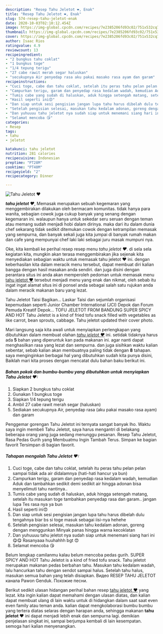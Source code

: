 ```yaml
---
description: "Resep Tahu Jeletot ❤, Enak"
title: "Resep Tahu Jeletot ❤, Enak"
slug: 574-resep-tahu-jeletot-enak
date: 2020-10-03T02:10:12.454Z
image: https://img-global.cpcdn.com/recipes/7e2385206fd93c02/751x532cq70/tahu-jeletot-❤-foto-resep-utama.jpg
thumbnail: https://img-global.cpcdn.com/recipes/7e2385206fd93c02/751x532cq70/tahu-jeletot-❤-foto-resep-utama.jpg
cover: https://img-global.cpcdn.com/recipes/7e2385206fd93c02/751x532cq70/tahu-jeletot-❤-foto-resep-utama.jpg
author: Isaac Rios
ratingvalue: 4.9
reviewcount: 13
recipeingredient:
- "2 bungkus tahu coklat"
- "1 bungkus toge"
- "1/4 tepung terigu"
- "27 cabe rawit merah segar haluskan"
- "secukupnya Air penyedap rasa aku pakai masako rasa ayam dan garam"
recipeinstructions:
- "Cuci toge, cabe dan tahu coklat, setelah itu peras tahu pelan pelan sampai tidak ada air didalamnya (hati-hati hancur ya bun)"
- "Campurkan terigu, garam dan penyedap rasa kedalam wadah, kemudian Aduk dan tambahkan sedikit demi sedikit air hingga adonan bisa menyelimuti tahu nantinya.."
- "Tumis cabe yang sudah di haluskan, aduk hingga setengah matang, setelah itu masukan toge tambahkan penyedap rasa dan garam.. jangan lupa Tes rasa nya ya bun"
- "Hasil seperti ini😍"
- "Dan siap untuk sesi pengisian jangan lupa tahu harus dibelah dulu tengahnya biar bs si toge masuk sebagai iisi-nya hehehe"
- "Setelah pengisian selesai, masukan tahu kedalam adonan, goreng dengan menggunkan Minyak panas hingga warna kecoklatan"
- "Dan yuhuuuu tahu jeletot nya sudah siap untuk menemani siang hari ini 😋😋 Rasanyaaa huuhahhh bgt 😍"
- "Selamat mencoba 😘"
categories:
- Resep
tags:
- tahu
- jeletot

katakunci: tahu jeletot 
nutrition: 281 calories
recipecuisine: Indonesian
preptime: "PT28M"
cooktime: "PT40M"
recipeyield: "2"
recipecategory: Dinner

---
```



![Tahu Jeletot ❤](https://img-global.cpcdn.com/recipes/7e2385206fd93c02/751x532cq70/tahu-jeletot-❤-foto-resep-utama.jpg)

<b><i>tahu jeletot ❤</i></b>, Memasak merupakan sebuah kegemaran yang menggembirakan dilakukan oleh bermacam komunitas. tidak hanya para wanita, sebagian cowok juga cukup banyak yang senang dengan kegemaran ini. walaupun hanya untuk sekedar seru seruan dengan teman atau memang sudah menjadi hobi dalam dirinya. maka dari itu dalam dunia chef sekarang tidak sedikit ditemukan cowok dengan ketrampilan memasak yang sempurna, dan banyak sekali juga kita jumpai di banyak rumah makan dan cafe yang mempunyai chef laki laki sebagai juru masak mumpuni nya.

Oke, kita kembali ke perihal resep resep menu <i>tahu jeletot ❤</i>. di sela sela kegiatan kita, mungkin akan terasa menggembirakan jika sejenak kita menyediakan sebagian waktu untuk memasak tahu jeletot ❤ ini. dengan keberhasilan kita dalam meracik menu tersebut, dapat membuat diri kalian bangga dengan hasil masakan anda sendiri. dan juga disini dengan perantara situs ini anda akan memperoleh pedoman untuk memasak menu <u>tahu jeletot ❤</u> tersebut menjadi menu yang enak dan nikmat, oleh sebab itu ingat ingat alamat situs ini di ponsel anda sebagai salah satu rujukan anda dalam meracik makanan baru yang lezat.

Tahu Jeletot Taisi Bagikan… Laskar Taisi dan sejumlah organisasi kepemudaan seperti Junior Chamber International (JCI) Depok dan Forum Pemuda Kreatif Depok… TOFU JELETOT FROM BANDUNG SUPER SPICY AND HOT Tahu Jeletot is a kind of fried tofu snack filled with vegetables as like carrot, bean sprouts, cabbage. Tahu jeletot updated their cover photo.


Mari langsung saja kita awali untuk menyiapkan perlengkapan yang dibutuhkan dalam membuat olahan <u><i>tahu jeletot ❤</i></u> ini. setidak tidaknya harus ada <b>5</b> bahan yang diperuntuk kan pada makanan ini. agar nanti dapat menghasilkan rasa yang lezat dan sempurna. dan juga sisihkan waktu kalian sebentar, sebab kalian akan membuatnya paling tidak dengan <b>8</b> tahapan. saya menginginkan berbagai hal yang dibutuhkan sudah kita punya disini, Baiklah mari kita proses dengan mencatat dulu bahan baku berikut ini.

<!--inarticleads1-->

##### Bahan pokok dan bumbu-bumbu yang dibutuhkan untuk menyiapkan Tahu Jeletot ❤:

1. Siapkan 2 bungkus tahu coklat
1. Gunakan 1 bungkus toge
1. Siapkan 1/4 tepung terigu
1. Ambil 27 cabe rawit merah segar (haluskan)
1. Sediakan secukupnya Air, penyedap rasa (aku pakai masako rasa ayam) dan garam


Penggemar gorengan Tahu Jeletot ini ternyata sangat banyak lho. Waktu saya ingin membeli Tahu Jeletot, saya harus mengantri di belakang beberapa orang yang juga sedang menunggu pesanan. Resep Tahu Jeletot, Rasa Pedas Gurih yang Membuatmu Ingin Tambah Terus. Simpan ke bagian favorit Tersimpan di bagian favorit. 

<!--inarticleads2-->

##### Tahapan mengolah Tahu Jeletot ❤:

1. Cuci toge, cabe dan tahu coklat, setelah itu peras tahu pelan pelan sampai tidak ada air didalamnya (hati-hati hancur ya bun)
1. Campurkan terigu, garam dan penyedap rasa kedalam wadah, kemudian Aduk dan tambahkan sedikit demi sedikit air hingga adonan bisa menyelimuti tahu nantinya..
1. Tumis cabe yang sudah di haluskan, aduk hingga setengah matang, setelah itu masukan toge tambahkan penyedap rasa dan garam.. jangan lupa Tes rasa nya ya bun
1. Hasil seperti ini😍
1. Dan siap untuk sesi pengisian jangan lupa tahu harus dibelah dulu tengahnya biar bs si toge masuk sebagai iisi-nya hehehe
1. Setelah pengisian selesai, masukan tahu kedalam adonan, goreng dengan menggunkan Minyak panas hingga warna kecoklatan
1. Dan yuhuuuu tahu jeletot nya sudah siap untuk menemani siang hari ini 😋😋 Rasanyaaa huuhahhh bgt 😍
1. Selamat mencoba 😘


Belum lengkap camilanmu kalau belum mencoba pedas gurih. SUPER SPICY AND HOT Tahu Jeletot is a kind of fried tofu snack. Tahu jeletot merupakan makanan pedas berbahan tahu. Masukan tahu kedalam wadah, lalu hancurkan tahu dengan sendot sampai halus. Setelah tahu halus, masukan semua bahan yang telah disiapkan. Видео RESEP TAHU JELETOT канала Pawon Genduk. Похожие песни. 

Berikut sedikit ulasan hidangan perihal bahan resep <u>tahu jeletot ❤</u> yang lezat. kita ingin kalian dapat memahami dengan ulasan diatas, dan kalian dapat membuat ulang di lain waktu untuk di hidangkan dalam saat saat even even family atau teman anda. kalian dapat mengkolaborasi bumbu bumbu yang tertera diatas selaras dengan harapan anda, sehingga makanan <b>tahu jeletot ❤</b> ini dapat menjadi lebih enak dan sempurna lagi. demikian penjelasan singkat ini, sampai berjumpa kembali di lain kesempatan. semoga hari kalian menyenangkan.
